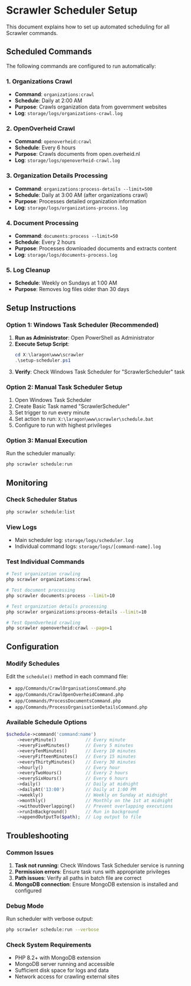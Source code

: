 # Scrawler Scheduler Setup

This document explains how to set up automated scheduling for all Scrawler commands.

## Scheduled Commands

The following commands are configured to run automatically:

### 1. Organizations Crawl
- **Command**: `organizations:crawl`
- **Schedule**: Daily at 2:00 AM
- **Purpose**: Crawls organization data from government websites
- **Log**: `storage/logs/organizations-crawl.log`

### 2. OpenOverheid Crawl
- **Command**: `openoverheid:crawl`
- **Schedule**: Every 6 hours
- **Purpose**: Crawls documents from open.overheid.nl
- **Log**: `storage/logs/openoverheid-crawl.log`

### 3. Organization Details Processing
- **Command**: `organizations:process-details --limit=500`
- **Schedule**: Daily at 3:00 AM (after organizations crawl)
- **Purpose**: Processes detailed organization information
- **Log**: `storage/logs/organizations-process.log`

### 4. Document Processing
- **Command**: `documents:process --limit=50`
- **Schedule**: Every 2 hours
- **Purpose**: Processes downloaded documents and extracts content
- **Log**: `storage/logs/documents-process.log`

### 5. Log Cleanup
- **Schedule**: Weekly on Sundays at 1:00 AM
- **Purpose**: Removes log files older than 30 days

## Setup Instructions

### Option 1: Windows Task Scheduler (Recommended)

1. **Run as Administrator**: Open PowerShell as Administrator
2. **Execute Setup Script**:
   ```powershell
   cd X:\laragon\www\scrawler
   .\setup-scheduler.ps1
   ```
3. **Verify**: Check Windows Task Scheduler for "ScrawlerScheduler" task

### Option 2: Manual Task Scheduler Setup

1. Open Windows Task Scheduler
2. Create Basic Task named "ScrawlerScheduler"
3. Set trigger to run every minute
4. Set action to run: `X:\laragon\www\scrawler\schedule.bat`
5. Configure to run with highest privileges

### Option 3: Manual Execution

Run the scheduler manually:
```bash
php scrawler schedule:run
```

## Monitoring

### Check Scheduler Status
```bash
php scrawler schedule:list
```

### View Logs
- Main scheduler log: `storage/logs/scheduler.log`
- Individual command logs: `storage/logs/[command-name].log`

### Test Individual Commands
```bash
# Test organization crawling
php scrawler organizations:crawl

# Test document processing
php scrawler documents:process --limit=10

# Test organization details processing
php scrawler organizations:process-details --limit=10

# Test OpenOverheid crawling
php scrawler openoverheid:crawl --page=1
```

## Configuration

### Modify Schedules

Edit the `schedule()` method in each command file:
- `app/Commands/CrawlOrganisationsCommand.php`
- `app/Commands/CrawlOpenOverheidCommand.php`
- `app/Commands/ProcessDocumentsCommand.php`
- `app/Commands/ProcessOrganisationDetailsCommand.php`

### Available Schedule Options

```php
$schedule->command('command:name')
    ->everyMinute()           // Every minute
    ->everyFiveMinutes()      // Every 5 minutes
    ->everyTenMinutes()       // Every 10 minutes
    ->everyFifteenMinutes()   // Every 15 minutes
    ->everyThirtyMinutes()    // Every 30 minutes
    ->hourly()                // Every hour
    ->everyTwoHours()         // Every 2 hours
    ->everySixHours()         // Every 6 hours
    ->daily()                 // Daily at midnight
    ->dailyAt('13:00')        // Daily at 1:00 PM
    ->weekly()                // Weekly on Sunday at midnight
    ->monthly()               // Monthly on the 1st at midnight
    ->withoutOverlapping()    // Prevent overlapping executions
    ->runInBackground()       // Run in background
    ->appendOutputTo($path);  // Log output to file
```

## Troubleshooting

### Common Issues

1. **Task not running**: Check Windows Task Scheduler service is running
2. **Permission errors**: Ensure task runs with appropriate privileges
3. **Path issues**: Verify all paths in batch file are correct
4. **MongoDB connection**: Ensure MongoDB extension is installed and configured

### Debug Mode

Run scheduler with verbose output:
```bash
php scrawler schedule:run --verbose
```

### Check System Requirements

- PHP 8.2+ with MongoDB extension
- MongoDB server running and accessible
- Sufficient disk space for logs and data
- Network access for crawling external sites
